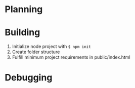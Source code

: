 # Planning

# Building

1. Initialize node project with `$ npm init`
1. Create folder structure
1. Fulfill minimum project requirements in public/index.html

# Debugging
